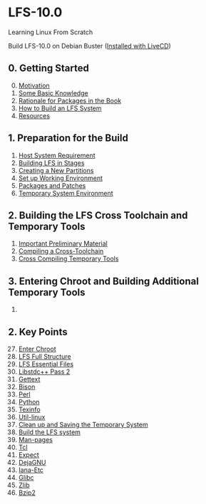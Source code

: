 # LFS-10.0
Learning Linux From Scratch

Build LFS-10.0 on Debian Buster ([Installed with
LiveCD](https://mirrors.tuna.tsinghua.edu.cn/debian-cd/10.6.0-live/amd64/iso-hybrid/debian-live-10.6.0-amd64-mate.iso))

## 0. Getting Started
0. [Motivation](./notes/00-motivation.md)
1. [Some Basic Knowledge](./notes/01-basic-knowledge.md)
2. [Rationale for Packages in the Book](./notes/02-package-rational.md)
3. [How to Build an LFS System](./notes/03-how-to-build-lfs.md)
4. [Resources](./notes/04-resources.md)

## 1. Preparation for the Build
1. [Host System Requirement](./notes/05-host-system-require.md)
2. [Building LFS in Stages](./notes/06-stages.md)
2. [Creating a New Partitions](./notes/07-partitions.md)
3. [Set up Working Environment](./notes/08-setup-work-env.md)
4. [Packages and Patches](./notes/09-packages.md)
5. [Temporary System Environment](./notes/10-tmp-sys-env.md)

## 2. Building the LFS Cross Toolchain and Temporary Tools
1. [Important Preliminary Material](./notes/11-preliminary.md)
2. [Compiling a Cross-Toolchain](./notes/12-cpil-cross-toolchain.md)
3. [Cross Compiling Temporary Tools](./notes/13-cross-cpil-tmp-tools.md)

## 3. Entering Chroot and Building Additional Temporary Tools
1. 
## 2. Key Points
27. [Enter Chroot](./notes/28-enter-chroot.md)
28. [LFS Full Structure](./notes/29-lfs-full-structure.md)
29. [LFS Essential Files](./notes/30-lsf-essential-files.md)
30. [Libstdc++ Pass 2](./notes/31-libstdc++-pass2.md)
31. [Gettext](./notes/32-gettext.md)
32. [Bison](./notes/33-bison.md)
33. [Perl](./notes/34-perl.md)
34. [Python](./notes/35-python.md)
35. [Texinfo](./notes/36-textinfo.md)
36. [Util-linux](./notes/37-util-linux.md)
37. [Clean up and Saving the Temporary System](./notes/38-clean-save-temp-sys.md)
38. [Build the LFS system](./notes/39-build-lfs-sys.md)
39. [Man-pages](./notes/40-man-pages.md)
40. [Tcl](./notes/41-tcl.md)
41. [Expect](./notes/42-expect.md)
42. [DejaGNU](./notes/43-dejagnu.md)
43. [Iana-Etc](./notes/44-iana-etc.md)
44. [Glibc](./notes/45-glibc.md)
45. [Zlib](./notes/46-zlib.md)
46. [Bzip2](./notes/47-bzip.md)

